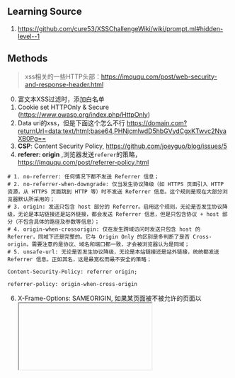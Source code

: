 ## Learning Source
1. https://github.com/cure53/XSSChallengeWiki/wiki/prompt.ml#hidden-level--1


## Methods
> xss相关的一些HTTP头部：https://imququ.com/post/web-security-and-response-header.html

0. 富文本XSS过滤时，添加白名单
1. Cookie set HTTPOnly & Secure (https://www.owasp.org/index.php/HttpOnly)
2. Data uri的xss，但是下面这个怎么不行
https://domain.com?returnUrl=data:text/html;base64,PHNjcmlwdD5hbGVydCgxKTwvc2NyaXB0Pg==
3. **CSP**: Content Security Policy,  https://github.com/joeyguo/blog/issues/5
4. **referer: origin** ,浏览器发送`referer`的策略， https://imququ.com/post/referrer-policy.html
```
# 1. no-referrer: 任何情况下都不发送 Referrer 信息；
# 2. no-referrer-when-downgrade: 仅当发生协议降级（如 HTTPS 页面引入 HTTP 资源，从 HTTPS 页面跳到 HTTP 等）时不发送 Referrer 信息。这个规则是现在大部分浏览器默认所采用的；
# 3. origin: 发送只包含 host 部分的 Referrer。启用这个规则，无论是否发生协议降级，无论是本站链接还是站外链接，都会发送 Referrer 信息，但是只包含协议 + host 部分（不包含具体的路径及参数等信息）；
# 4. origin-when-crossorigin: 仅在发生跨域访问时发送只包含 host 的 Referrer，同域下还是完整的。它与 Origin Only 的区别是多判断了是否 Cross-origin。需要注意的是协议、域名和端口都一致，才会被浏览器认为是同域；
# 5. unsafe-url: 无论是否发生协议降级，无论是本站链接还是站外链接，统统都发送 Referrer 信息。正如其名，这是最宽松而最不安全的策略；

Content-Security-Policy: referrer origin;

referrer-policy: origin-when-cross-origin
```
6. X-Frame-Options: SAMEORIGIN, 如果某页面被不被允许的页面以<iframe>或<frame>的形式嵌入，IE会显示类似于“此内容无法在框架中显示”的提示信息，Chrome和Firefox都会在控制台打印信息。由于嵌入的页面不会加载，这就减少了点击劫持的发生。
7. X-XSS-Protection: 1; mode=block, 启用XSS保护，并在检查到XSS攻击时，停止渲染页面（例如IE8中，检查到攻击时，整个页面会被一个#替换）；
8. x-content-type-options: nosniff,互联网上的资源有各种类型，通常浏览器会根据响应头的Content-Type字段来分辨它们的类型。例如："text/html"代表html文档，"image/png"是PNG图片，"text/css"是CSS样式文档。然而，有些资源的Content-Type是错的或者未定义。这时，某些浏览器会启用MIME-sniffing来猜测该资源的类型，解析内容并执行。
例如，我们即使给一个html文档指定Content-Type为"text/plain"，在IE8-中这个文档依然会被当做html来解析。利用浏览器的这个特性，攻击者甚至可以让原本应该解析为图片的请求被解析为JavaScript

### Payload
#### 绕过http-only的几种方法
1. Web服务器漏洞
http://wooyun.chamd5.org/bug_detail.php?wybug_id=wooyun-2012-07085，Apache<2.2.22  (CVE-2012-0053)，HTTP400会返回http-only cookie
2. Flash编程安全
http://wooyun.chamd5.org/bug_detail.php?wybug_id=wooyun-2012-07085
3. 

